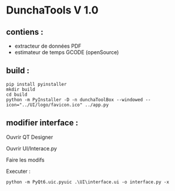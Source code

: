 # DunchaTools V 1.0

## contiens :

- extracteur de données PDF
- estimateur de temps GCODE (openSource)

## build :

```
pip install pyinstaller
mkdir build
cd build
python -m PyInstaller -D -n dunchaToolBox --windowed --icon="../UI/logo/favicon.ico" ../app.py
```

## modifier interface :

Ouvrir QT Designer

Ouvrir UI/Interace.py

Faire les modifs

Executer :

```python -m PyQt6.uic.pyuic .\UI\interface.ui -o interface.py -x```